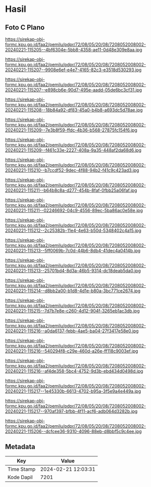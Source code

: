 # Hasil

## Foto C Plano

https://sirekap-obj-formc.kpu.go.id/faa2/pemilu/pdpr/72/08/05/20/08/7208052008002-20240221-115205--4bf6304e-5bb8-4358-ae11-0d48e309e8aa.jpg

https://sirekap-obj-formc.kpu.go.id/faa2/pemilu/pdpr/72/08/05/20/08/7208052008002-20240221-115207--9908e6ef-e4e7-4165-82c3-e3518d530293.jpg

https://sirekap-obj-formc.kpu.go.id/faa2/pemilu/pdpr/72/08/05/20/08/7208052008002-20240221-115207--e898cb6e-90d7-495e-aadd-05de6bc3cf31.jpg

https://sirekap-obj-formc.kpu.go.id/faa2/pemilu/pdpr/72/08/05/20/08/7208052008002-20240221-115208--18b84a92-df83-45a0-b4b8-a693dc5d78ae.jpg

https://sirekap-obj-formc.kpu.go.id/faa2/pemilu/pdpr/72/08/05/20/08/7208052008002-20240221-115209--7e3b8f59-ffdc-4b36-b568-27875fc154f6.jpg

https://sirekap-obj-formc.kpu.go.id/faa2/pemilu/pdpr/72/08/05/20/08/7208052008002-20240221-115209--f461c33e-2227-408a-9a35-448af2da68d6.jpg

https://sirekap-obj-formc.kpu.go.id/faa2/pemilu/pdpr/72/08/05/20/08/7208052008002-20240221-115210--b7ccdf52-9dec-4f88-94b2-f41c9c423ad3.jpg

https://sirekap-obj-formc.kpu.go.id/faa2/pemilu/pdpr/72/08/05/20/08/7208052008002-20240221-115211--b64b8c8a-d277-454b-8faf-0fbb25a06faf.jpg

https://sirekap-obj-formc.kpu.go.id/faa2/pemilu/pdpr/72/08/05/20/08/7208052008002-20240221-115211--02246692-04c9-4556-89ec-5ba86ac0e58e.jpg

https://sirekap-obj-formc.kpu.go.id/faa2/pemilu/pdpr/72/08/05/20/08/7208052008002-20240221-115212--2c25382b-11e4-4e63-b50d-5348402c4a15.jpg

https://sirekap-obj-formc.kpu.go.id/faa2/pemilu/pdpr/72/08/05/20/08/7208052008002-20240221-115213--5ff0069b-7c0d-44b6-8db4-41dec4a0414b.jpg

https://sirekap-obj-formc.kpu.go.id/faa2/pemilu/pdpr/72/08/05/20/08/7208052008002-20240221-115213--25701bd4-8d3a-46b5-9314-dc18deab5da0.jpg

https://sirekap-obj-formc.kpu.go.id/faa2/pemilu/pdpr/72/08/05/20/08/7208052008002-20240221-115214--d8bb2a00-b1d8-4d1e-b80a-3bc771ce2674.jpg

https://sirekap-obj-formc.kpu.go.id/faa2/pemilu/pdpr/72/08/05/20/08/7208052008002-20240221-115215--7d7b7e8e-c260-4d12-904f-3265eb1ac3db.jpg

https://sirekap-obj-formc.kpu.go.id/faa2/pemilu/pdpr/72/08/05/20/08/7208052008002-20240221-115216--a0da6137-febb-4ae5-ba04-27f3417e58e0.jpg

https://sirekap-obj-formc.kpu.go.id/faa2/pemilu/pdpr/72/08/05/20/08/7208052008002-20240221-115216--540294f8-c29e-460d-a26e-ff118c9003ef.jpg

https://sirekap-obj-formc.kpu.go.id/faa2/pemilu/pdpr/72/08/05/20/08/7208052008002-20240221-115216--af4de358-5bc4-4752-9d3b-ebd434d0498d.jpg

https://sirekap-obj-formc.kpu.go.id/faa2/pemilu/pdpr/72/08/05/20/08/7208052008002-20240221-115217--1e45330b-6613-4702-b95a-3f5e9a4e449a.jpg

https://sirekap-obj-formc.kpu.go.id/faa2/pemilu/pdpr/72/08/05/20/08/7208052008002-20240221-115217--970af397-bfbb-4f11-acf6-adb064d3282b.jpg

https://sirekap-obj-formc.kpu.go.id/faa2/pemilu/pdpr/72/08/05/20/08/7208052008002-20240221-115206--dcfcee36-9310-4096-88eb-d8bbf5c9c4ee.jpg


## Metadata

| Key        | Value               |
| ---------- | ------------------- |
| Time Stamp | 2024-02-21 12:03:31 |
| Kode Dapil | 7201                |



